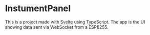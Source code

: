 # InstumentPanel

This is a project made with [Svelte](https://svelte.dev) using TypeScript. 
The app is the UI showing data sent via WebSocket from a ESP8255.

